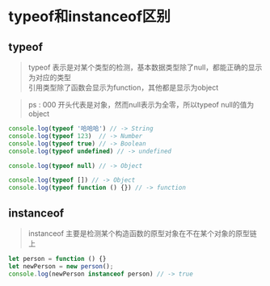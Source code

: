 # typeof和instanceof区别
## typeof
> typeof 表示是对某个类型的检测，基本数据类型除了null，都能正确的显示为对应的类型<br>
引用类型除了函数会显示为function，其他都是显示为object

>ps : 000 开头代表是对象，然而null表示为全零，所以typeof null的值为object

```js
console.log(typeof '哈哈哈') // -> String
console.log(typeof 123)  // -> Number
console.log(typeof true) // -> Boolean
console.log(typeof undefined) // -> undefined

console.log(typeof null) // -> Object

console.log(typeof []) // -> Object
console.log(typeof function () {}) // -> function
```

## instanceof
>instanceof 主要是检测某个构造函数的原型对象在不在某个对象的原型链上

```js
let person = function () {}
let newPerson = new person();
console.log(newPerson instanceof person) // -> true

```
